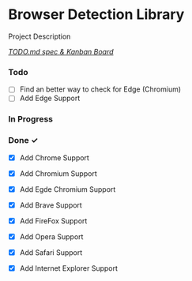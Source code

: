 # Browser Detection Library

Project Description

<em>[TODO.md spec & Kanban Board](https://bit.ly/3fCwKfM)</em>

### Todo

- [ ] Find an better way to check for Edge (Chromium)  
- [ ] Add Edge Support  

### In Progress


### Done ✓

- [x] Add Chrome Support  
- [x] Add Chromium Support  
- [x] Add Egde Chromium Support  
- [x] Add Brave Support  
- [x] Add FireFox Support  
- [x] Add Opera Support  
- [x] Add Safari Support  
- [x] Add Internet Explorer Support  

